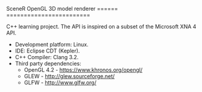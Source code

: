 SceneR OpenGL 3D model renderer 
====== ========================

C++ learning project.
The API is inspired on a subset of the Microsoft XNA 4 API.

* Development platform: Linux.
* IDE: Eclipse CDT (Kepler).
* C++ Compiler: Clang 3.2.
* Third party dependencies:
	* OpenGL 4.2 - https://www.khronos.org/opengl/
    * GLEW   	 - http://glew.sourceforge.net/
    * GLFW       - http://www.glfw.org/

